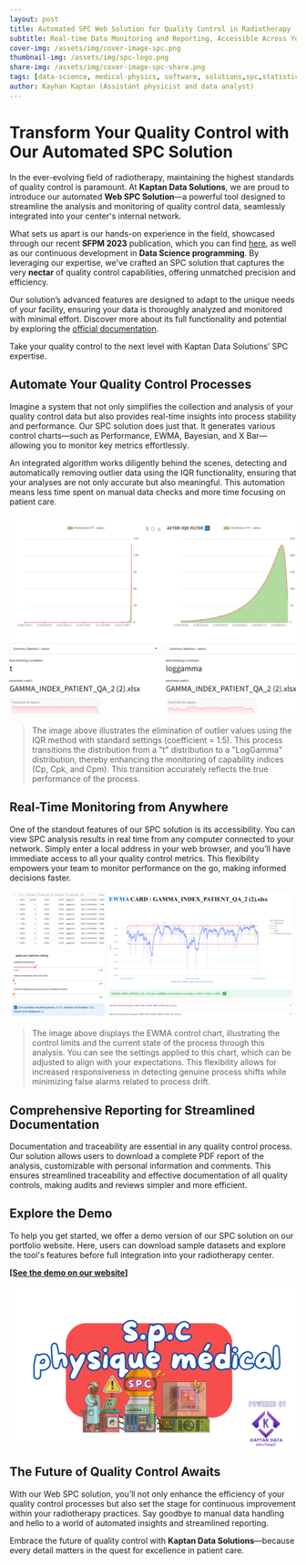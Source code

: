 ```yaml
---
layout: post
title: Automated SPC Web Solution for Quality Control in Radiotherapy
subtitle: Real-time Data Monitoring and Reporting, Accessible Across Your Center’s Network with a Demo Available on Our Portfolio
cover-img: /assets/img/cover-image-spc.png
thumbnail-img: /assets/img/spc-logo.png
share-img: /assets/img/cover-image-spc-share.png
tags: [data-science, medical-physics, software, solutions,spc,statistical process control,Automated SPC]
author: Kayhan Kaptan (Assistant physicist and data analyst)
---
```


# Transform Your Quality Control with Our Automated SPC Solution

In the ever-evolving field of radiotherapy, maintaining the highest standards of quality control is paramount. At **Kaptan Data Solutions**, we are proud to introduce our automated **Web SPC Solution**—a powerful tool designed to streamline the analysis and monitoring of quality control data, seamlessly integrated into your center's internal network.

What sets us apart is our hands-on experience in the field, showcased through our recent **SFPM 2023** publication, which you can find [here](https://onedrive.live.com/edit?id=AB9703CFB8F3C2C4!s12a3d9a3544d4d38856ca579e062b988&resid=AB9703CFB8F3C2C4!s12a3d9a3544d4d38856ca579e062b988&cid=ab9703cfb8f3c2c4&ithint=file%2Cpptx&redeem=aHR0cHM6Ly8xZHJ2Lm1zL3AvYy9hYjk3MDNjZmI4ZjNjMmM0L0VhUFpveEpOVkRoTmhXeWxlZUJpdVlnQjdWa1AydVdYbksyMENEMTJqYVhzNmc_ZT05MTVvYzk&migratedtospo=true&wdo=2), as well as our continuous development in **Data Science programming**. By leveraging our expertise, we've crafted an SPC solution that captures the very **nectar** of quality control capabilities, offering unmatched precision and efficiency.

Our solution’s advanced features are designed to adapt to the unique needs of your facility, ensuring your data is thoroughly analyzed and monitored with minimal effort. Discover more about its full functionality and potential by exploring the [official documentation](https://onedrive.live.com/edit?id=AB9703CFB8F3C2C4!s6e80413c7d734d5684848ab0929be180&resid=AB9703CFB8F3C2C4!s6e80413c7d734d5684848ab0929be180&cid=ab9703cfb8f3c2c4&ithint=file%2Cpptx&redeem=aHR0cHM6Ly8xZHJ2Lm1zL3AvYy9hYjk3MDNjZmI4ZjNjMmM0L0VUeEJnRzV6ZlZaTmhJU0tzSktiNFlBQjFEWWgwV0NaQ2hhMWU0WFVBNUlxSUE_ZT1lWjg0QkI&migratedtospo=true&wdo=2).

Take your quality control to the next level with Kaptan Data Solutions’ SPC expertise.


## Automate Your Quality Control Processes

Imagine a system that not only simplifies the collection and analysis of your quality control data but also provides real-time insights into process stability and performance. Our SPC solution does just that. It generates various control charts—such as Performance, EWMA, Bayesian, and X Bar—allowing you to monitor key metrics effortlessly. 

An integrated algorithm works diligently behind the scenes, detecting and automatically removing outlier data using the IQR functionality, ensuring that your analyses are not only accurate but also meaningful. This automation means less time spent on manual data checks and more time focusing on patient care.

![PNG](/assets/img/Capture_model_analyse_spc.PNG)

> The image above illustrates the elimination of outlier values using the IQR method with standard settings (coefficient = 1.5). This process transitions the distribution from a "t" distribution to a "LogGamma" distribution, thereby enhancing the monitoring of capability indices (Cp, Cpk, and Cpm). This transition accurately reflects the true performance of the process.


## Real-Time Monitoring from Anywhere

One of the standout features of our SPC solution is its accessibility. You can view SPC analysis results in real time from any computer connected to your network. Simply enter a local address in your web browser, and you’ll have immediate access to all your quality control metrics. This flexibility empowers your team to monitor performance on the go, making informed decisions faster.

![PNG](/assets/img/Capture_EWMA-SPC.PNG)

> The image above displays the EWMA control chart, illustrating the control limits and the current state of the process through this analysis. You can see the settings applied to this chart, which can be adjusted to align with your expectations. This flexibility allows for increased responsiveness in detecting genuine process shifts while minimizing false alarms related to process drift.



## Comprehensive Reporting for Streamlined Documentation

Documentation and traceability are essential in any quality control process. Our solution allows users to download a complete PDF report of the analysis, customizable with personal information and comments. This ensures streamlined traceability and effective documentation of all quality controls, making audits and reviews simpler and more efficient.

## Explore the Demo

To help you get started, we offer a demo version of our SPC solution on our portfolio website. Here, users can download sample datasets and explore the tool's features before full integration into your radiotherapy center. 

**[[See the demo on our website]](https://www.assistant-physicien.fr/spc_physique_medicale)** 

[![png](/assets/img/spc-logo.png)](https://www.assistant-physicien.fr/spc_physique_medicale)

## The Future of Quality Control Awaits

With our Web SPC solution, you’ll not only enhance the efficiency of your quality control processes but also set the stage for continuous improvement within your radiotherapy practices. Say goodbye to manual data handling and hello to a world of automated insights and streamlined reporting. 

Embrace the future of quality control with **Kaptan Data Solutions**—because every detail matters in the quest for excellence in patient care.
